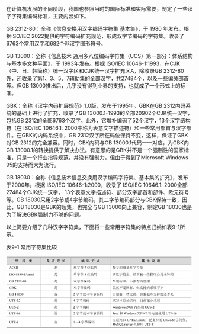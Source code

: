 

在计算机发展的不同阶段，我国也参照当时的国际标准和实际需要，制定了一些汉字字符集编码标准，主要内容如下。

GB 2312-80：全称《信息交换用汉字编码字符集 基本集》，于 1980 年发布。根据ISO/IEC 2022提供的字符编码扩充规范，形成双字节编码的字符集。收录了 6763个常用汉字和682个非汉字图形符号。

GB 13000：全称《信息技术 通用多八位编码字符集（UCS）第一部分：体系结构与基本多文种平面》，于 1993年发布。根据 ISO/IEC 10646-1:1993，在CJK（中、日、韩简称）统一汉字区和CJK统一汉字扩充区A，除收录GB 2312-80外，还收录了第1、3、5、7辅助集的全部汉字，共27484个，以及一些偏旁部首等。但GB 13000推出后，几乎没有得到业界的支持，也就成了一个形式上的标准。

GBK：全称《汉字内码扩展规范》1.0版，发布于1995年。GBK在GB 2312内码系统的基础上进行了扩充，收录了GB 13000.1-1993的全部20902个CJK统一汉字，包括GB 2312的全部6763个汉字。此外，它增补编码了52个汉字，13个汉字结构符（在 ISO/IEC 10646.1: 2000中称为表意文字描述符）和一些常用部首与汉字部件。在GBK的内码系统中，GB 2312汉字所在码位保持不变，这样，保证了GBK对GB 2312的完全兼容。同时，GBK内码与GB 13000.1代码一一对应，为GBK向GB 13000.1的转换提供了解决办法。有意思的是GBK并不是一个强制性的国家标准，只是一个行业指导规范，并没有强制力，但由于得到了Microsoft Windows 95的支持而大为流行。

GB 18030：全称《信息技术信息交换用汉字编码字符集、基本集的扩充》，发布于2000年。根据 ISO/IEC 10646-1:2000，收录了 ISO/IEC 10646.1: 2000全部27484个CJK统一汉字， 13个表意文字描述符、部分汉字部首和部件、欧元符号等。GB 18030采用2字节或4字节编码，其二字节编码部分与GBK保持一致，因此，GB 18030是GBK的超集，也完全与GB 13000向上兼容，制定GB 18030也是为了解决GBK强制力不够的问题。

以上简要介绍了几种汉字字符集，下面将一些常用字符集的特点归纳如表9-1所示。

表9-1 常用字符集比较



![figure_0178_0115.jpg](../images/figure_0178_0115.jpg)


